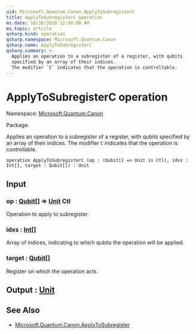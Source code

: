 ```yaml
---
uid: Microsoft.Quantum.Canon.ApplyToSubregisterC
title: ApplyToSubregisterC operation
ms.date: 10/28/2020 12:00:00 AM
ms.topic: article
qsharp.kind: operation
qsharp.namespace: Microsoft.Quantum.Canon
qsharp.name: ApplyToSubregisterC
qsharp.summary: >-
  Applies an operation to a subregister of a register, with qubits
  specified by an array of their indices.
  The modifier `C` indicates that the operation is controllable.
---
```


# ApplyToSubregisterC operation

Namespace: [Microsoft.Quantum.Canon](xref:Microsoft.Quantum.Canon)

Package: [](https://nuget.org/packages/)


Applies an operation to a subregister of a register, with qubitsspecified by an array of their indices.The modifier `C` indicates that the operation is controllable.

```qsharp
operation ApplyToSubregisterC (op : (Qubit[] => Unit is Ctl), idxs : Int[], target : Qubit[]) : Unit
```


## Input

### op : [Qubit](xref:microsoft.quantum.lang-ref.qubit)[] => [Unit](xref:microsoft.quantum.lang-ref.unit) Ctl

Operation to apply to subregister.


### idxs : [Int](xref:microsoft.quantum.lang-ref.int)[]

Array of indices, indicating to which qubits the operation will be applied.


### target : [Qubit](xref:microsoft.quantum.lang-ref.qubit)[]

Register on which the operation acts.



## Output : [Unit](xref:microsoft.quantum.lang-ref.unit)



## See Also

- [Microsoft.Quantum.Canon.ApplyToSubregister](xref:Microsoft.Quantum.Canon.ApplyToSubregister)